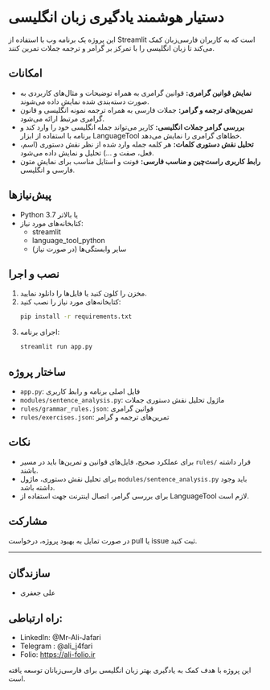 # دستیار هوشمند یادگیری زبان انگلیسی

این پروژه یک برنامه وب با استفاده از Streamlit است که به کاربران فارسی‌زبان کمک می‌کند تا زبان انگلیسی را با تمرکز بر گرامر و ترجمه جملات تمرین کنند.

## امکانات
- **نمایش قوانین گرامری:** قوانین گرامری به همراه توضیحات و مثال‌های کاربردی به صورت دسته‌بندی شده نمایش داده می‌شوند.
- **تمرین‌های ترجمه و گرامر:** جملات فارسی به همراه ترجمه نمونه انگلیسی و قانون گرامری مرتبط ارائه می‌شود.
- **بررسی گرامر جملات انگلیسی:** کاربر می‌تواند جمله انگلیسی خود را وارد کند و برنامه با استفاده از ابزار LanguageTool خطاهای گرامری را نمایش می‌دهد.
- **تحلیل نقش دستوری کلمات:** هر کلمه جمله وارد شده از نظر نقش دستوری (اسم، فعل، صفت و ...) تحلیل و نمایش داده می‌شود.
- **رابط کاربری راست‌چین و مناسب فارسی:** فونت و استایل مناسب برای نمایش متون فارسی و انگلیسی.

## پیش‌نیازها
- Python 3.7 یا بالاتر
- کتابخانه‌های مورد نیاز:
  - streamlit
  - language_tool_python
  - سایر وابستگی‌ها (در صورت نیاز)

## نصب و اجرا
1. مخزن را کلون کنید یا فایل‌ها را دانلود نمایید.
2. کتابخانه‌های مورد نیاز را نصب کنید:
   ```bash
   pip install -r requirements.txt
   ```
3. اجرای برنامه:
   ```bash
   streamlit run app.py
   ```

## ساختار پروژه
- `app.py`: فایل اصلی برنامه و رابط کاربری
- `modules/sentence_analysis.py`: ماژول تحلیل نقش دستوری جملات
- `rules/grammar_rules.json`: قوانین گرامری
- `rules/exercises.json`: تمرین‌های ترجمه و گرامر

## نکات
- برای عملکرد صحیح، فایل‌های قوانین و تمرین‌ها باید در مسیر `rules/` قرار داشته باشند.
- برای تحلیل نقش دستوری، ماژول `modules/sentence_analysis.py` باید وجود داشته باشد.
- برای بررسی گرامر، اتصال اینترنت جهت استفاده از LanguageTool لازم است.

## مشارکت
در صورت تمایل به بهبود پروژه، درخواست pull یا issue ثبت کنید.

---


## سازندگان
- علی جعفری

## راه ارتباطی:
- LinkedIn: @Mr-Ali-Jafari
- Telegram : @ali_j4fari
- Folio: https://ali-folio.ir

این پروژه با هدف کمک به یادگیری بهتر زبان انگلیسی برای فارسی‌زبانان توسعه یافته است. 
